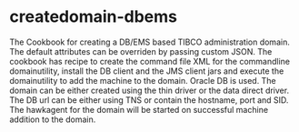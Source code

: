 # createdomain-dbems

The Cookbook for creating a DB/EMS based TIBCO administration domain. The default attributes
can be overriden by passing custom JSON. The cookbook has recipe to create the command file
XML for the commandline domainutility, install the DB client and the JMS client jars and
execute the domainutility to add the machine to the domain. Oracle DB is used. The domain can
be either created using the thin driver or the data direct driver. The DB url can be either
using TNS or contain the hostname, port and SID. The hawkagent for the domain will be started
on successful machine addition to the domain.
